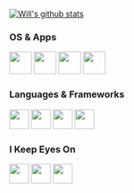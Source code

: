 [![Will's github stats](https://github-readme-stats.vercel.app/api?username=willbchang&show_icons=true&disable_animations=true&include_all_commits=true&hide_title=true)](https://github.com/anuraghazra/github-readme-stats)

### OS & Apps
<code><a href="https://www.apple.com/macos/"><img height="40" src="https://willbc.cn/images/macos.png"></a></code>
<code><a href="https://www.alfredapp.com/"><img height="40" src="https://willbc.cn/images/alfred.png"></a></code>
<code><a href="https://www.google.com/chrome/"><img height="40" src="https://willbc.cn/images/google-chrome.png"></a></code>
<code><a href="https://code.visualstudio.com/"><img height="40" src="https://willbc.cn/images/vscode.png"></a></code>

### Languages & Frameworks
<code><a href="https://nodejs.org/"><img height="35" src="https://willbc.cn/images/nodejs.png"></a></code>
<code><a href="https://jquery.com"><img height="35" src="https://willbc.cn/images/jquery.png"></a></code>
<code><a href="https://www.ruby-lang.org/en/"><img height="35" src="https://willbc.cn/images/ruby.png"></a></code>
<code><a href="https://jekyllrb.com/"><img height="35" src="https://willbc.cn/images/jekyll.png"></a></code>

### I Keep Eyes On
<code><a href="https://developer.apple.com/swift/"><img height="35" src="https://willbc.cn/images/swift.png"></a></code>
<code><a href="https://developer.apple.com/xcode/swiftui/"><img height="35" src="https://willbc.cn/images/swiftui.png"></a></code>
<code><a href="https://deno.land/"><img height="35" src="https://willbc.cn/images/deno.png"></a></code>

